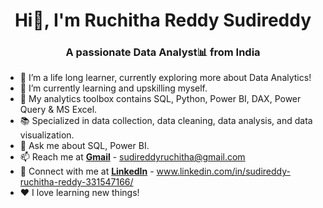 <!-- ## Hi there!👋 I'm Ruchitha Reddy Sudireddy
### A passionate Data Analyst! -->

<h1 align="center">Hi👋, I'm Ruchitha Reddy Sudireddy </h1>
<h3 align="center">A passionate Data Analyst📊 from India </h3>


<!--**ruchi02897/ruchi02897** is a ✨ _special_ ✨ repository because its `README.md` (this file) appears on your GitHub profile. 

Here are some ideas to get you started:-->

- 🔭 I’m a life long learner, currently exploring more about Data Analytics!
- 🌱 I’m currently learning and upskilling myself. 
- 🧰 My analytics toolbox contains SQL, Python, Power BI, DAX, Power Query & MS Excel.
- 📚 Specialized in data collection, data cleaning, data analysis, and data visualization.
- 💬 Ask me about SQL, Power BI.
- 📫 Reach me at **[Gmail](mailto:sudireddyruchitha@gmail.com)** - sudireddyruchitha@gmail.com
- 🔗 Connect with me at **[LinkedIn](https://www.linkedin.com/in/sudireddy-ruchitha-reddy-331547166//)** - www.linkedin.com/in/sudireddy-ruchitha-reddy-331547166/
- ❤️ I love learning new things!


